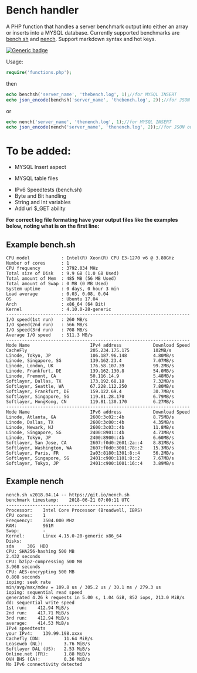 <h1>Bench handler</h1>
<p>A PHP function that handles a server benchmark output into either an array or inserts into a MYSQL database. Currently supported benchmarks are <a href="https://bench.sh/">bench.sh</a> and <a href="https://github.com/n-st/nench">nench</a>. Support markdown syntax and hot keys.</p>

[![Generic badge](https://img.shields.io/badge/version-0.2-blue.svg)](https://shields.io/)


<p>Usage:</p>

```php
require('functions.php');
```
<p>
then
</p>

```php
echo benchsh('server_name', 'thebench.log', 1);//for MYSQL INSERT
echo json_encode(benchsh('server_name', 'thebench.log', 2));//for JSON output
```
<p>
or
</p>

```php
echo nench('server_name', 'thenench.log', 1);//for MYSQL INSERT
echo json_encode(nench('server_name', 'thenench.log', 2));//for JSON output
```

<h1>To be added:</h1>
<ul>

  ~~<li>MYSQL Insert aspect</li>~~
  
  ~~<li>MYSQL table files</li>~~
  
  <li>IPv6 Speedtests (bench.sh)</li>
  <li>Byte and Bit handling</li>
  <li>String and Int variables</li>
  <li>Add url $_GET ability</li>
</ul>

<p>

__For correct log file formating have your output files like the examples below, noting what is on the first line:__

</p>


<h2>Example bench.sh</h2>
<pre><code>CPU model            : Intel(R) Xeon(R) CPU E3-1270 v6 @ 3.80GHz
Number of cores      : 1
CPU frequency        : 3792.034 MHz
Total size of Disk   : 9.9 GB (1.0 GB Used)
Total amount of Mem  : 485 MB (56 MB Used)
Total amount of Swap : 0 MB (0 MB Used)
System uptime        : 0 days, 0 hour 3 min
Load average         : 0.03, 0.08, 0.04
OS                   : Ubuntu 17.04
Arch                 : x86_64 (64 Bit)
Kernel               : 4.10.0-28-generic
----------------------------------------------------------------------
I/O speed(1st run)   : 260 MB/s
I/O speed(2nd run)   : 566 MB/s
I/O speed(3rd run)   : 708 MB/s
Average I/O speed    : 511.3 MB/s
----------------------------------------------------------------------
Node Name                       IPv4 address            Download Speed
CacheFly                        205.234.175.175         102MB/s
Linode, Tokyo, JP               106.187.96.148          4.80MB/s
Linode, Singapore, SG           139.162.23.4            7.07MB/s
Linode, London, UK              176.58.107.39           99.2MB/s
Linode, Frankfurt, DE           139.162.130.8           54.0MB/s
Linode, Fremont, CA             50.116.14.9             5.48MB/s
Softlayer, Dallas, TX           173.192.68.18           7.32MB/s
Softlayer, Seattle, WA          67.228.112.250          7.80MB/s
Softlayer, Frankfurt, DE        159.122.69.4            30.7MB/s
Softlayer, Singapore, SG        119.81.28.170           6.79MB/s
Softlayer, HongKong, CN         119.81.130.170          6.27MB/s
----------------------------------------------------------------------
Node Name                       IPv6 address            Download Speed
Linode, Atlanta, GA             2600:3c02::4b           8.75MB/s
Linode, Dallas, TX              2600:3c00::4b           4.35MB/s
Linode, Newark, NJ              2600:3c03::4b           11.8MB/s
Linode, Singapore, SG           2400:8901::4b           4.73MB/s
Linode, Tokyo, JP               2400:8900::4b           6.60MB/s
Softlayer, San Jose, CA         2607:f0d0:2601:2a::4    8.81MB/s
Softlayer, Washington, WA       2607:f0d0:3001:78::2    15.3MB/s
Softlayer, Paris, FR            2a03:8180:1301:8::4     56.2MB/s
Softlayer, Singapore, SG        2401:c900:1101:8::2     7.67MB/s
Softlayer, Tokyo, JP            2401:c900:1001:16::4    3.89MB/s</code></pre>

<h2>Example nench</h2>
<pre><code>nench.sh v2018.04.14 -- https://git.io/nench.sh
benchmark timestamp:    2018-06-21 07:00:11 UTC
-------------------------------------------------
Processor:    Intel Core Processor (Broadwell, IBRS)
CPU cores:    1
Frequency:    3504.000 MHz
RAM:          961M
Swap:         -
Kernel:       Linux 4.15.0-20-generic x86_64
Disks:
sda     30G  HDD
CPU: SHA256-hashing 500 MB
2.432 seconds
CPU: bzip2-compressing 500 MB
3.968 seconds
CPU: AES-encrypting 500 MB
0.808 seconds
ioping: seek rate
min/avg/max/mdev = 109.8 us / 305.2 us / 30.1 ms / 279.3 us
ioping: sequential read speed
generated 4.26 k requests in 5.00 s, 1.04 GiB, 852 iops, 213.0 MiB/s
dd: sequential write speed
1st run:    412.94 MiB/s
2nd run:    417.71 MiB/s
3rd run:    412.94 MiB/s
average:    414.53 MiB/s
IPv4 speedtests
your IPv4:    139.99.198.xxxx
Cachefly CDN:         11.64 MiB/s
Leaseweb (NL):        3.76 MiB/s
Softlayer DAL (US):   2.53 MiB/s
Online.net (FR):      1.88 MiB/s
OVH BHS (CA):         0.36 MiB/s
No IPv6 connectivity detected</code></pre>
